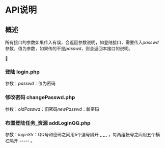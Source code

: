 # API说明
## 概述
所有接口的参数如果传入有误，会返回参数说明，如登陆接口，需要传入*passwd*参数，值为参数，如果传的不是*passwd*，则会返回本接口的说明。



:book:
### 登陆 **login.php**
参数：*passwd*：值为密码

### 修改密码 **changePasswd.php**
参数：*oldPasswd*：旧密码*newPasswd*：新密码

### 布置登陆任务_资源 **addLoginQQ.php**
参数：*loginStr*：QQ号和密码之间用5个逗号隔开 **,,,,,** ，每两组帐号之间用五个横杠隔开 **-----** 。

